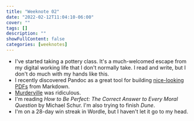 ```yaml
---
title: "Weeknote 02"
date: "2022-02-12T11:04:10-06:00"
cover: ""
tags: []
description: ""
showFullContent: false
categories: [weeknotes]
---
```


* I've started taking a pottery class. It's a much-welcomed escape from my digital working life that I don't normally take. I read and write, but I don't do much with my hands like this.
* I recently discovered Pandoc as a great tool for building [nice-looking PDFs](https://github.com/Wandmalfarbe/pandoc-latex-template) from Markdown.
* [Murderville](https://www.imdb.com/title/tt15264192/) was ridiculous.
* I'm reading *‌How to Be Perfect: The Correct Answer to Every Moral Question* by Michael Schur. I'm also trying to finish *Dune*.
* I'm on a 28-day win streak in Wordle, but I haven't let it go to my head.
